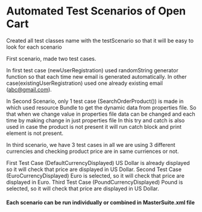 # Automated Test Scenarios of Open Cart

Created all test classes name with the testScenario so that it will be easy to look for each scenario

First scenario, made two test cases.

In first test case (newUserRegistration) used randomString generator function so that each time new email is generated automatically.
      In other case(existingUserRegistration) used one already existing email (abc@gmail.com).
      

In Second Scenario, only 1 test case (SearchOrderProduct()) is made in which used resource Bundle to get the dynamic data from properties file. 
      So that when we change value in properties file data can be changed and each time by making change in just properties file
      In this try and catch is also used in case the product is not present it will run catch block and print element is not present.


In third scenario, we have 3 test cases in all we are using 3 different currencies and checking product price are in same curriences or not.

First Test Case (DefaultCurrencyDisplayed) US Dollar is already displayed so it will check that price are displayed in US Dollar.
Second Test Case (EuroCurrencyDisplayed) Euro is selected, so it will check that price are displayed in Euro.
Third Test Case (PoundCurrencyDisplayed) Pound is selected, so it will check that price are displayed in US Dollar.


#### Each scenario can be run individually or combined in MasterSuite.xml file
